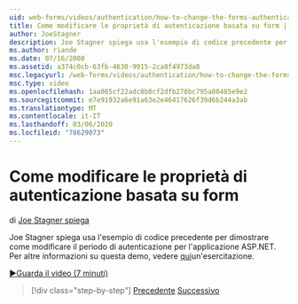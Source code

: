 ```yaml
---
uid: web-forms/videos/authentication/how-to-change-the-forms-authentication-properties
title: Come modificare le proprietà di autenticazione basata su form | Microsoft Docs
author: JoeStagner
description: Joe Stagner spiega usa l'esempio di codice precedente per dimostrare come modificare il periodo di autenticazione per l'applicazione ASP.NET. Per ulteriori informazioni su...
ms.author: riande
ms.date: 07/16/2008
ms.assetid: a374c0cb-63fb-4630-9915-2ca8f4973da8
msc.legacyurl: /web-forms/videos/authentication/how-to-change-the-forms-authentication-properties
msc.type: video
ms.openlocfilehash: 1aa085cf22adc8b0cf2dfb278bc795a80485e9e2
ms.sourcegitcommit: e7e91932a6e91a63e2e46417626f39d6b244a3ab
ms.translationtype: MT
ms.contentlocale: it-IT
ms.lasthandoff: 03/06/2020
ms.locfileid: "78629073"
---
```

# <a name="how-to-change-the-forms-authentication-properties"></a>Come modificare le proprietà di autenticazione basata su form

di [Joe Stagner spiega](https://github.com/JoeStagner)

Joe Stagner spiega usa l'esempio di codice precedente per dimostrare come modificare il periodo di autenticazione per l'applicazione ASP.NET. Per altre informazioni su questa demo, vedere [qui](../../overview/older-versions-security/introduction/forms-authentication-configuration-and-advanced-topics-vb.md)un'esercitazione.

[&#9654;Guarda il video (7 minuti)](https://channel9.msdn.com/Blogs/ASP-NET-Site-Videos/how-to-change-the-forms-authentication-properties)

> [!div class="step-by-step"]
> [Precedente](using-basic-forms-authentication-in-aspnet.md)
> [Successivo](how-to-setup-and-use-cookie-less-authentication-in-an-aspnet-application.md)
